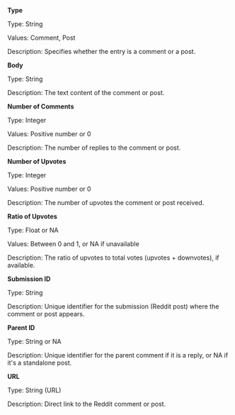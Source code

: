 **Type**

Type: String

Values: Comment, Post

Description: Specifies whether the entry is a comment or a post.

**Body**

Type: String

Description: The text content of the comment or post.

**Number of Comments**

Type: Integer

Values: Positive number or 0

Description: The number of replies to the comment or post.

**Number of Upvotes**

Type: Integer

Values: Positive number or 0

Description: The number of upvotes the comment or post received.

**Ratio of Upvotes**

Type: Float or NA

Values: Between 0 and 1, or NA if unavailable

Description: The ratio of upvotes to total votes (upvotes + downvotes), if available.

**Submission ID**

Type: String

Description: Unique identifier for the submission (Reddit post) where the comment or post appears.

**Parent ID**

Type: String or NA

Description: Unique identifier for the parent comment if it is a reply, or NA if it's a standalone post.

**URL**

Type: String (URL)

Description: Direct link to the Reddit comment or post.
